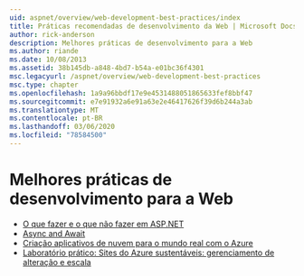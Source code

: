 ```yaml
---
uid: aspnet/overview/web-development-best-practices/index
title: Práticas recomendadas de desenvolvimento da Web | Microsoft Docs
author: rick-anderson
description: Melhores práticas de desenvolvimento para a Web
ms.author: riande
ms.date: 10/08/2013
ms.assetid: 38b145db-a848-4bd7-b54a-e01bc36f4301
msc.legacyurl: /aspnet/overview/web-development-best-practices
msc.type: chapter
ms.openlocfilehash: 1a9a96bbdf17e9e4531488051865633fef8bbf47
ms.sourcegitcommit: e7e91932a6e91a63e2e46417626f39d6b244a3ab
ms.translationtype: MT
ms.contentlocale: pt-BR
ms.lasthandoff: 03/06/2020
ms.locfileid: "78584500"
---
```

# <a name="web-development-best-practices"></a>Melhores práticas de desenvolvimento para a Web

- [O que fazer e o que não fazer em ASP.NET](what-not-to-do-in-aspnet-and-what-to-do-instead.md)
- [Async and Await](async-and-await.md)
- [Criação aplicativos de nuvem para o mundo real com o Azure](../developing-apps-with-windows-azure/building-real-world-cloud-apps-with-windows-azure/index.md)
- [Laboratório prático: Sites do Azure sustentáveis: gerenciamento de alteração e escala](../developing-apps-with-windows-azure/maintainable-azure-websites-managing-change-and-scale.md)

